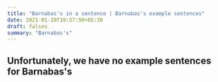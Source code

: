 ```yaml
---
title: "Barnabas's in a sentence | Barnabas's example sentences"
date: 2021-01-20T19:57:50+05:30
draft: falses
summary: "Barnabas's"
---
```

## Unfortunately, we have no example sentences for Barnabas's                 
